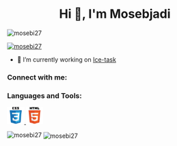 <h1 align="center">Hi 👋, I'm Mosebjadi</h1>

<p align="left"> <img src="https://komarev.com/ghpvc/?username=mosebi27&label=Profile%20views&color=0e75b6&style=flat" alt="mosebi27" /> </p>

<p align="left"> <a href="https://github.com/ryo-ma/github-profile-trophy"><img src="https://github-profile-trophy.vercel.app/?username=mosebi27" alt="mosebi27" /></a> </p>

- 🔭 I’m currently working on [Ice-task](file:///C:/Users/RC_Student_lab/Documents/wede5020/learningHTML/inlineCSS.html)

<h3 align="left">Connect with me:</h3>
<p align="left">
</p>

<h3 align="left">Languages and Tools:</h3>
<p align="left"> <a href="https://www.w3schools.com/css/" target="_blank" rel="noreferrer"> <img src="https://raw.githubusercontent.com/devicons/devicon/master/icons/css3/css3-original-wordmark.svg" alt="css3" width="40" height="40"/> </a> <a href="https://www.w3.org/html/" target="_blank" rel="noreferrer"> <img src="https://raw.githubusercontent.com/devicons/devicon/master/icons/html5/html5-original-wordmark.svg" alt="html5" width="40" height="40"/> </a> </p>

<p><img align="left" src="https://github-readme-stats.vercel.app/api/top-langs?username=mosebi27&show_icons=true&locale=en&layout=compact" alt="mosebi27" /></p>

<p>&nbsp;<img align="center" src="https://github-readme-stats.vercel.app/api?username=mosebi27&show_icons=true&locale=en" alt="mosebi27" /></p>
